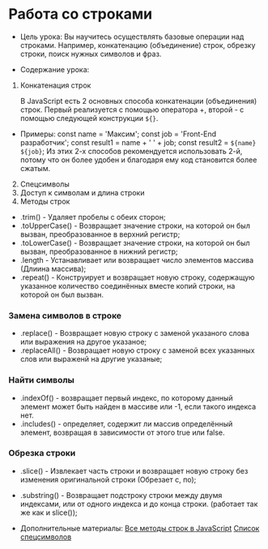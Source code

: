 # Работа со строками

- Цель урока:
  Вы научитесь осуществлять базовые операции над строками. Например, конкатенацию
  (объединение) строк, обрезку строки, поиск нужных символов и фраз.

- Содержание урока:

1.  Конкатенация строк

    В JavaScript есть 2 основных способа конкатенации (объединения) строк. Первый
    реализуется с помощью оператора +, второй - с помощью следующей конструкции `${}`.

- Примеры:
  const name = 'Максим';
  const job = 'Front-End разработчик';
  const result1 = name + ' ' + job;
  const result2 = `${name} ${job}`;
  Из этих 2-х способов рекомендуется использовать 2-й, потому что он более удобен и
  благодаря ему код становится более сжатым.

2. Спецсимволы
3. Доступ к символам и длина строки
4. Методы строк

- .trim() - Удаляет пробелы с обеих сторон;
- .toUpperCase() - Возвращает значение строки, на которой он был вызван, преобразованное в верхний регистр;
- .toLowerCase() - Возвращает значение строки, на которой он был вызван, преобразованное в нижний регистр;
- .length - Устанавливает или возвращает число элементов массива (Длиина массива);
- .repeat() - Конструирует и возвращает новую строку, содержащую указанное количество соединённых вместе копий строки,
  на которой он был вызван.

### Замена символов в строке

- .replace() - Возвращает новую строку с заменой указаного слова или выражения на другое указаное;
- .replaceAll() - Возвращает новую строку с заменой всех указанных слов или выраженй на другие указаные;

### Найти символы

- .indexOf() - возвращает первый индекс, по которому данный элемент может быть найден в массиве или -1, если такого индекса нет.
- .includes() - определяет, содержит ли массив определённый элемент, возвращая в зависимости от этого true или false.

### Обрезка строки

- .slice() - Извлекает часть строки и возвращает новую строку без изменения оригинальной строки (Обрезает с, по);
- .substring() - Возвращает подстроку строки между двумя индексами, или от одного индекса и до конца строки. (работает так же как и slice());

- Дополнительные материалы:
  [Все методы строк в JavaScript](https://developer.mozilla.org/ru/docs/Web/JavaScript/Reference/Global_Objects/String)
  [Список спецсимволов](https://learn.javascript.ru/string#spetssimvoly)
